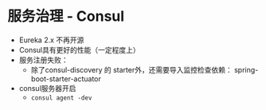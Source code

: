 # 服务治理 - Consul

* Eureka 2.x 不再开源
* Consul具有更好的性能（一定程度上）
* 服务注册失败：
  * 除了consul-discovery 的 starter外，还需要导入监控检查依赖： spring-boot-starter-actuator
* consul服务器开启
    * ```consul agent -dev```
